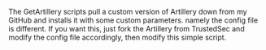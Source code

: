 The GetArtillery scripts pull a custom version of Artillery down from my GitHub and installs it with some custom parameters. namely the config file is different. If you want this, just fork the Artillery from TrustedSec and modify the config file accordingly, then modify this simple script.
